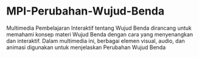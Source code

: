 # MPI-Perubahan-Wujud-Benda
Multimedia Pembelajaran Interaktif tentang Wujud Benda dirancang untuk memahami konsep materi Wujud Benda dengan cara yang menyenangkan dan interaktif. Dalam multimedia ini, berbagai elemen visual, audio, dan animasi digunakan untuk menjelaskan Perubahan Wujud Benda
